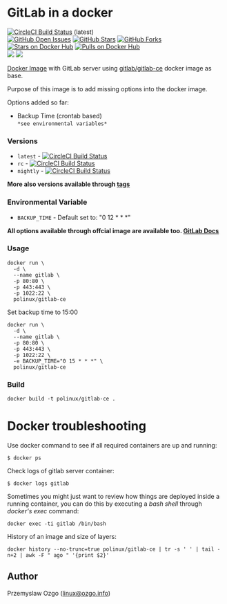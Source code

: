# GitLab in a docker

[![CircleCI Build Status](https://img.shields.io/circleci/project/pozgo/docker-gitlab-ce/master.svg)](https://circleci.com/gh/pozgo/docker-gitlab-ce)  (latest)  
[![GitHub Open Issues](https://img.shields.io/github/issues/pozgo/docker-gitlab-ce.svg)](https://github.com/pozgo/docker-gitlab-ce/issues)
[![GitHub Stars](https://img.shields.io/github/stars/pozgo/docker-gitlab-ce.svg)](https://github.com/pozgo/docker-gitlab-ce)
[![GitHub Forks](https://img.shields.io/github/forks/pozgo/docker-gitlab-ce.svg)](https://github.com/pozgo/docker-gitlab-ce)  
[![Stars on Docker Hub](https://img.shields.io/docker/stars/polinux/gitlab-ce.svg)](https://hub.docker.com/r/polinux/gitlab-ce)
[![Pulls on Docker Hub](https://img.shields.io/docker/pulls/polinux/gitlab-ce.svg)](https://hub.docker.com/r/polinux/gitlab-ce)  
[![](https://images.microbadger.com/badges/version/polinux/gitlab-ce:9.5.1-ce.0.svg)](http://microbadger.com/images/polinux/gitlab-ce)
[![](https://images.microbadger.com/badges/image/polinux/gitlab-ce.svg)](http://microbadger.com/images/polinux/gitlab-ce)

[Docker Image](https://registry.hub.docker.com/u/polinux/gitlab-ce/) with GitLab server using [gitlab/gitlab-ce](https://hub.docker.com/r/gitlab/gitlab-ce) docker image as base.

Purpose of this image is to add missing options into the docker image.

Options added so far:  
- Backup Time (crontab based)  
  `*see environmental variables*`

### Versions

* `latest` - [![CircleCI Build Status](https://img.shields.io/circleci/project/pozgo/docker-gitlab-ce/master.svg)](https://circleci.com/gh/pozgo/docker-gitlab-ce)  
* `rc` - [![CircleCI Build Status](https://img.shields.io/circleci/project/pozgo/docker-gitlab-ce/rc.svg)](https://circleci.com/gh/pozgo/docker-gitlab-ce)  
* `nightly` - [![CircleCI Build Status](https://img.shields.io/circleci/project/pozgo/docker-gitlab-ce/nightly.svg)](https://circleci.com/gh/pozgo/docker-gitlab-ce)  


**More also versions available through [tags](https://hub.docker.com/r/polinux/gitlab-ce/tags/)**

### Environmental Variable

- `BACKUP_TIME` - Default set to: "0 12 * * *"  

**All options available through offcial image are available too. [GitLab Docs](https://docs.gitlab.com/omnibus/docker/)**

### Usage

    docker run \
      -d \
      --name gitlab \
      -p 80:80 \
      -p 443:443 \
      -p 1022:22 \
      polinux/gitlab-ce

Set backup time to 15:00

    docker run \
      -d \
      --name gitlab \
      -p 80:80 \
      -p 443:443 \
      -p 1022:22 \
      -e BACKUP_TIME="0 15 * * *" \
      polinux/gitlab-ce

### Build

    docker build -t polinux/gitlab-ce .

Docker troubleshooting
======================

Use docker command to see if all required containers are up and running:
```
$ docker ps
```

Check logs of gitlab server container:
```
$ docker logs gitlab
```

Sometimes you might just want to review how things are deployed inside a running
 container, you can do this by executing a _bash shell_ through _docker's
 exec_ command:
```
docker exec -ti gitlab /bin/bash
```

History of an image and size of layers:
```
docker history --no-trunc=true polinux/gitlab-ce | tr -s ' ' | tail -n+2 | awk -F " ago " '{print $2}'
```

## Author

Przemyslaw Ozgo (<linux@ozgo.info>)
